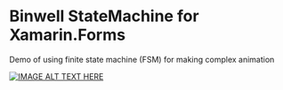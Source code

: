 ﻿# Binwell StateMachine for Xamarin.Forms 

Demo of using finite state machine (FSM) for making complex animation

[![IMAGE ALT TEXT HERE](https://img.youtube.com/vi/https://youtu.be/8qDfWoq-zpg/0.jpg)](https://www.youtube.com/watch?v=https://youtu.be/8qDfWoq-zpg)